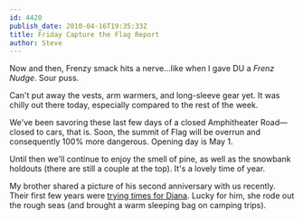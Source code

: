 ```yaml
---
id: 4420
publish_date: 2010-04-16T19:35:33Z
title: Friday Capture the Flag Report
author: Steve
---
```

  
Now and then, Frenzy smack hits a nerve...like when I gave DU a _Frenz Nudge_. Sour puss.

Can't put away the vests, arm warmers, and long-sleeve gear yet. It was chilly out there today, especially compared to the rest of the week.

We've been savoring these last few days of a closed Amphitheater Road—closed to cars, that is. Soon, the summit of Flag will be overrun and consequently 100% more dangerous. Opening day is May 1.

Until then we'll continue to enjoy the smell of pine, as well as the snowbank holdouts (there are still a couple at the top). It's a lovely time of year.

My brother shared a picture of his second anniversary with us recently. Their first few years were [trying times for Diana](http://www.flagstafffrenzy.org/wp-content/uploads/2010/04/two-year-anniversary.png). Lucky for him, she rode out the rough seas (and brought a warm sleeping bag on camping trips).